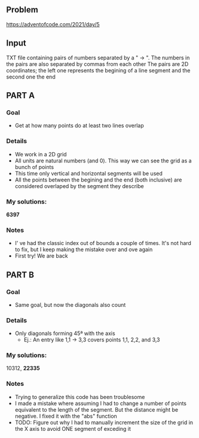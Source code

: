 ## Problem

https://adventofcode.com/2021/day/5

## Input

TXT file containing pairs of numbers separated by a " -> ".
The numbers in the pairs are also separated by commas from each other
The pairs are 2D coordinates; the left one represents the begining
of a line segment and the second one the end

## **PART A**

### Goal
+ Get at how many points do at least two lines overlap

### Details
+ We work in a 2D grid
+ All units are natural numbers (and 0). This way we can see the grid as a bunch of points
+ This time only vertical and horizontal segments will be used
+ All the points between the begining and the end (both inclusive) are considered overlaped
by the segment they describe


### My solutions:
**6397**

### Notes
+ I' ve had the classic index out of bounds a couple of times. It's not hard to fix,
but I keep making the mistake over and ove again
+ First try! We are back

## **PART B**

### Goal
+ Same goal, but now the diagonals also count

### Details
+ Only diagonals forming 45ª with the axis
	+ Ej.: An entry like 1,1 -> 3,3 covers points 1,1, 2,2, and 3,3

### My solutions:
10312, **22335**

### Notes
+ Trying to generalize this code has been troublesome
+ I made a mistake where assuming I had to change a number of
points equivalent to the length of the segment. But the distance might be
negative. I fixed it with the "abs" function
+ TODO: Figure out why I had to manually increment the size of the grid in the
X axis to avoid ONE segment of exceding it